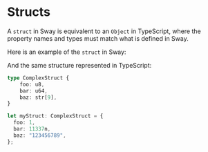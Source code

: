 # Structs

A `struct` in Sway is equivalent to an `Object` in TypeScript, where the property names and types must match what is defined in Sway.

Here is an example of the `struct` in Sway:



And the same structure represented in TypeScript:

```ts
type ComplexStruct {
    foo: u8,
    bar: u64,
    baz: str[9],
}

let myStruct: ComplexStruct = {
  foo: 1,
  bar: 11337n,
  baz: "123456789",
};
```
